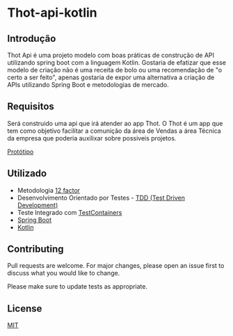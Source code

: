 # Thot-api-kotlin

## Introdução

Thot Api é uma projeto modelo com boas práticas de construção de API utilizando spring boot com a linguagem Kotlin. Gostaria de efatizar que esse modelo de criação não é uma receita de bolo ou uma recomendação de "o certo a ser feito", apenas gostaria de expor uma alternativa a criação de APIs utilizando Spring Boot e metodologias de mercado.

## Requisitos
Será construido uma api que irá atender ao app Thot. 
O Thot é um app que tem como objetivo facilitar a comunição da área de Vendas a área Técnica da empresa que poderia auxilixar sobre possiveis projetos.

[Protótipo](https://www.figma.com/file/F073EWv7sJTBB6R1YCge8Oyh/thot)

## Utilizado

- Metodologia [12 factor](https://12factor.net/pt_br/)
- Desenvolvimento Orientado por Testes - [TDD (Test Driven Development)](https://pt.wikipedia.org/wiki/Test-driven_development)
- Teste Integrado com [TestContainers](https://www.testcontainers.org/) 
- [Spring Boot](https://spring.io/projects/spring-boot)
- [Kotlin](https://kotlinlang.org/)

## Contributing
Pull requests are welcome. For major changes, please open an issue first to discuss what you would like to change.

Please make sure to update tests as appropriate.

## License
[MIT](https://choosealicense.com/licenses/mit/)
